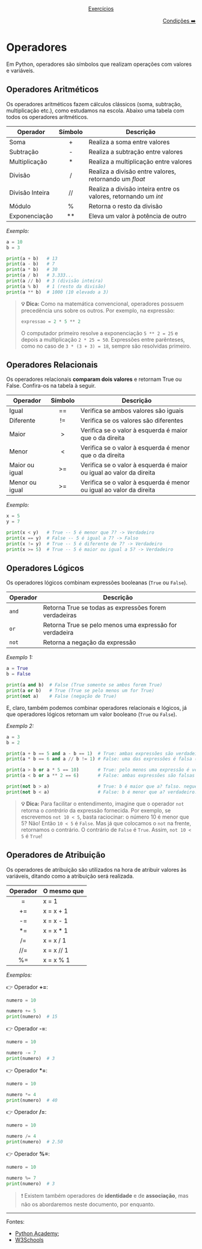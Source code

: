 <p align="center">
    <a href="/">Exercícios</a>
</p>
<p align="right">
    <a href="./2. Estruturas condicionais.md">Condições ➡️</a>
</p>

# Operadores

Em Python, operadores são símbolos que realizam operações com valores e variáveis.

## Operadores Aritméticos

Os operadores aritméticos fazem cálculos clássicos (soma, subtração, multiplicação etc.), como estudamos na escola. Abaixo uma tabela com todos os operadores aritméticos.

| Operador        | Símbolo | Descrição                                                         |
| --------------- | :-----: | ----------------------------------------------------------------- |
| Soma            |    +    | Realiza a soma entre valores                                      |
| Subtração       |    -    | Realiza a subtração entre valores                                 |
| Multiplicação   |   \*    | Realiza a multiplicação entre valores                             |
| Divisão         |    /    | Realiza a divisão entre valores, retornando um _float_              |
| Divisão Inteira |   //    | Realiza a divisão inteira entre os valores, retornando um _int_ |
| Módulo          |    %    | Retorna o resto da divisão                            |
| Exponenciação   |  \*\*   | Eleva um valor à potência de outro            |

_Exemplo:_

```python
a = 10
b = 3

print(a + b)   # 13
print(a - b)   # 7
print(a * b)   # 30
print(a / b)   # 3.333...
print(a // b)  # 3 (divisão inteira)
print(a % b)   # 1 (resto da divisão)
print(a ** b)  # 1000 (10 elevado a 3)
```

> **:bulb: Dica:** Como na matemática convencional, operadores possuem precedência uns sobre os outros. Por exemplo, na expressão:
>
> ```python
> expressao = 2 * 5 ** 2
> ```
>
> O computador primeiro resolve a exponenciação `5 ** 2 = 25` e depois a multiplicação `2 * 25 = 50`. Expressões entre parênteses, como no caso de `3 * (3 + 3) = 18`, sempre são resolvidas primeiro.

## Operadores Relacionais

Os operadores relacionais **comparam dois valores** e retornam True ou False. Confira-os na tabela à seguir.

| Operador       | Símbolo | Descrição                                                            |
| -------------- | :-----: | -------------------------------------------------------------------- |
| Igual          |   ==    | Verifica se ambos valores são iguais                                  |
| Diferente      |   !=    | Verifica se os valores são diferentes                              |
| Maior          |    >    | Verifica se o valor à esquerda é maior que o da direita             |
| Menor          |    <    | Verifica se o valor à esquerda é menor que o da direita             |
| Maior ou igual |   >=    | Verifica se o valor à esquerda é maior ou igual ao valor da direita |
| Menor ou igual |   >=    | Verifica se o valor à esquerda é menor ou igual ao valor da direita |

_Exemplo:_

```python
x = 5
y = 7

print(x < y)   # True -- 5 é menor que 7? -> Verdadeiro
print(x == y)  # False -- 5 é igual a 7? -> Falso
print(x != y)  # True -- 5 é diferente de 7? -> Verdadeiro
print(x >= 5)  # True -- 5 é maior ou igual a 5? -> Verdadeiro
```

## Operadores Lógicos

Os operadores lógicos combinam expressões booleanas (`True` ou `False`).

| Operador | Descrição                                                    |
| -------- | ------------------------------------------------------------ |
| `and`    | Retorna True se todas as expressões forem verdadeiras        |
| `or`     | Retorna True se pelo menos uma expressão for verdadeira |
| `not`    | Retorna a negação da expressão                  |

_Exemplo 1:_

```python
a = True
b = False

print(a and b)  # False (True somente se ambos forem True)
print(a or b)   # True (True se pelo menos um for True)
print(not a)    # False (negação de True)
```

E, claro, também podemos combinar operadores relacionais e lógicos, já que operadores lógicos retornam um valor booleano (`True` ou `False`).

_Exemplo 2:_

```python
a = 3
b = 2

print(a + b == 5 and a - b == 1)  # True: ambas expressões são verdadeiras
print(a * b == 6 and a // b != 1) # False: uma das expressões é falsa (3 // 2 é sim igual a 1)

print(a > b or a * 5 == 10)       # True: pelo menos uma expressão é verdadeira (a > b, 3 é maior que 2)
print(a < b or a ** 2 == 6)       # False: ambas expressões são falsas

print(not b > a)                  # True: b é maior que a? falso. negue isso
print(not b < a)                  # False: b é menor que a? verdadeiro. negue isso
```

> **:bulb: Dica:** Para facilitar o entendimento, imagine que o operador `not` retorna o _contrário_ da expressão fornecida. Por exemplo, se escrevemos `not 10 < 5`, basta raciocinar: o número 10 é menor que 5? Não! Então `10 < 5` é `False`. Mas já que colocamos o `not` na frente, retornamos o contrário. O contrário de `False` é `True`. Assim, `not 10 < 5` é `True`!

## Operadores de Atribuição

Os operadores de atribuição são utilizados na hora de atribuir valores às variáveis, ditando como a atribuição será realizada.

| Operador | O mesmo que |
| :--------: | ----------- |
| =        | x = 1       |
| +=       | x = x + 1   |
| -=       | x = x - 1   |
| \*=      | x = x \* 1  |
| /=       | x = x / 1   |
| //=       | x = x // 1   |
| %=       | x = x % 1   |

_Exemplos:_

:point_right: Operador **+=**:

```python
numero = 10

numero += 5
print(numero)  # 15
```

:point_right: Operador **-=**:

```python
numero = 10

numero -= 7
print(numero)  # 3
```

:point_right: Operador **\*=**:

```python
numero = 10

numero *= 4
print(numero)  # 40
```

:point_right: Operador **/=**:

```python
numero = 10

numero /= 4
print(numero)  # 2.50
```

:point_right: Operador **%=**:

```python
numero = 10

numero %= 7
print(numero)  # 3
```

> :exclamation: Existem também operadores de **identidade** e de **associação**, mas não os abordaremos neste documento, por enquanto.

---

Fontes:
- [Python Academy](https://pythonacademy.com.br/blog/operadores-aritmeticos-e-logicos-em-python);
- [W3Schools](https://www.w3schools.com/python/python_operators.asp)
